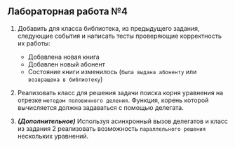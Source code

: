 ## Лабораторная работа №4

1. Добавить для класса библиотека, из предыдущего задания, следующие события и написать тесты проверяющие корректность их работы:
    
    * Добавлена новая книга
    * Добавлен новый абонент
    * Состояние книги изменилось (`была выдана абоненту` или `возвращена в библиотеку`)

2. Реализовать класс для решения задачи поиска корня уравнения на отрезке `методом половинного деления`. Функция, корень которой вычисляется должна задаваться с помощью делегата.

3. ***(Дополнительное)*** Используя асинхронный вызов делегатов и класс из задания 2 реализовать возможность `параллельного решения` нескольких уравнений.